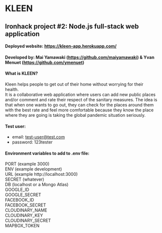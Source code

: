 # KLEEN
## Ironhack project #2: Node.js full-stack web application

#### Deployed website: https://kleen-app.herokuapp.com/
#### Developed by: Mai Yamawaki (https://github.com/maiyamawaki) & Yvan Menuet (https://github.com/ymenuet)

#### What is KLEEN?
Kleen helps people to get out of their home without worrying for their health.<br>
It is a collaborative web application where users can add new public places and/or comment and rate their respect of the sanitary measures. The idea is that when one wants to go out, they can check for the places around them with the best rate and feel more comfortable because they know the place where they are going is taking the global pandemic situation seriously.

#### Test user:<br>
- email: test-user@test.com<br>
- password: 123tester

#### Environment variables to add to .env file:
PORT (example 3000)<br>
ENV (example development)<br>
URL (example http://localhost:3000)<br>
SECRET (whatever)<br>
DB (localhost or a Mongo Atlas)<br>
GOOGLE_ID<br>
GOOGLE_SECRET<br>
FACEBOOK_ID<br>
FACEBOOK_SECRET<br>
CLOUDINARY_NAME<br>
CLOUDINARY_KEY<br>
CLOUDINARY_SECRET<br>
MAPBOX_TOKEN<br>
